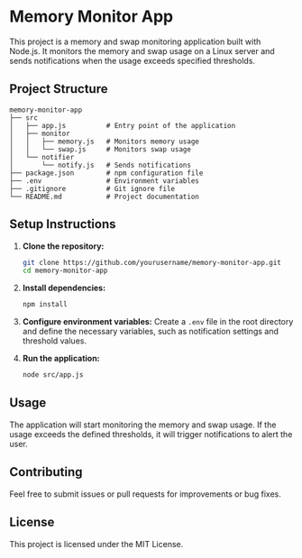 # Memory Monitor App

This project is a memory and swap monitoring application built with Node.js. It monitors the memory and swap usage on a Linux server and sends notifications when the usage exceeds specified thresholds.

## Project Structure

```
memory-monitor-app
├── src
│   ├── app.js          # Entry point of the application
│   ├── monitor
│   │   ├── memory.js   # Monitors memory usage
│   │   └── swap.js     # Monitors swap usage
│   └── notifier
│       └── notify.js   # Sends notifications
├── package.json        # npm configuration file
├── .env                # Environment variables
├── .gitignore          # Git ignore file
└── README.md           # Project documentation
```

## Setup Instructions

1. **Clone the repository:**
   ```bash
   git clone https://github.com/yourusername/memory-monitor-app.git
   cd memory-monitor-app
   ```

2. **Install dependencies:**
   ```bash
   npm install
   ```

3. **Configure environment variables:**
   Create a `.env` file in the root directory and define the necessary variables, such as notification settings and threshold values.

4. **Run the application:**
   ```bash
   node src/app.js
   ```

## Usage

The application will start monitoring the memory and swap usage. If the usage exceeds the defined thresholds, it will trigger notifications to alert the user.

## Contributing

Feel free to submit issues or pull requests for improvements or bug fixes. 

## License

This project is licensed under the MIT License.